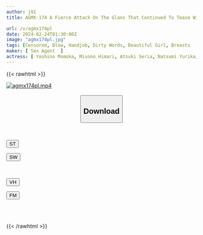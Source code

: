 ```yaml
---
author: j91
title: AGMX-174 A Fierce Attack On The Glans That Continued To Tease Without Giving Any Stimulation

url: /v/agmx174pl
date: 2024-02-24T01:30:00Z
image: "agmx174pl.jpg"
tags: [Censored, Blow, Handjob, Dirty Words, Beautiful Girl, Breasts	]
maker: [ Sex Agent  ]
actress: [ Yoshino Momoka, Misono Himari, Atsuki Seria, Natsumi Yurika, Okawa Haru, Sakura Mahiru, Ichikawa Nanami, Miyamae Hazuki]
---
```



{{< rawhtml >}}

<div class="video" data-videoid="1RpYw3ZW1qFe2mA">
    <a href="javascript:;">
        <img src="/v/agmx174pl/agmx174pl.jpg" width="WIDTH" height="HEIGHT" alt="agmx174pl.mp4" loading="lazy">
    </a>
</div>

<script type="text/javascript" src="https://j91.asia/asset/on-demand-st.js"></script>

<br>
  <link rel="stylesheet" href="https://j91.asia/asset/bs5.css">
  
  <center>
  <button class="btn btn-primary" type="button" data-bs-toggle="collapse" data-bs-target=".multi-collapse" aria-expanded="false" aria-controls="multiCollapseExample1 multiCollapseExample2"><h2>Download</h2></button></center>
</p>
<div class="row">
  <div class="col">
    <div class="collapse multi-collapse" id="multiCollapseExample1">
      <div class="card card-body">
	      	      <br>
<div class="buttons">  
<p><a href="https://streamtape.to/v/1RpYw3ZW1qFe2mA" target="_blank"><button class="btn-hover color-3"><i class="fa fa-download"></i> ST</button></a></p>
<p><a href="https://cdnwish.com/lue9oia91sld" target="_blank"><button class="btn-hover color-2"><i class="fa fa-download"></i> SW</button></a></p></div>
    </div>
  </div>
</div>
  <div class="col">
    <div class="collapse multi-collapse" id="multiCollapseExample2">
      <div class="card card-body">
	      <br>
<div class="buttons">
<p><a href="javascript:;"><button class="btn-hover color-9"><i class="fa fa-download"></i> VH</button></a></p>
<p><a href="javascript:;"><button class="btn-hover color-8"><i class="fa fa-download"></i> FM</button></a></p></div>
<br><br>
      </div>
    </div>
  </div>
</div>

{{< /rawhtml >}}